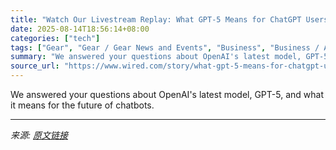 ```yaml
---
title: "Watch Our Livestream Replay: What GPT-5 Means for ChatGPT Users"
date: 2025-08-14T18:56:14+08:00
categories: ["tech"]
tags: ["Gear", "Gear / Gear News and Events", "Business", "Business / Artificial Intelligence", "webinar", "chatbots", "artificial intelligence", "OpenAI", "ChatGPT", "Livestream Q&A"]
summary: "We answered your questions about OpenAI's latest model, GPT-5, and what it means for the future of chatbots."
source_url: "https://www.wired.com/story/what-gpt-5-means-for-chatgpt-users/"
---
```


We answered your questions about OpenAI's latest model, GPT-5, and what it means for the future of chatbots.

---

*来源: [原文链接](https://www.wired.com/story/what-gpt-5-means-for-chatgpt-users/)*
